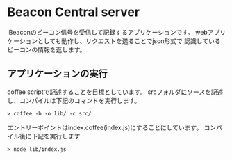 # Beacon Central server

iBeaconのビーコン信号を受信して記録するアプリケーションです。
webアプリケーションとしても動作し、リクエストを送ることでjson形式で
認識しているビーコンの情報を返します。

## アプリケーションの実行

coffee scriptで記述することを目標としています。
srcフォルダにソースを記述し、コンパイルは下記のコマンドを実行します。
```
> coffee -b -o lib/ -c src/
```

エントリーポイントはindex.coffee(index.js)にすることにしています。
コンパイル後に下記を実行します
```
> node lib/index.js
```
